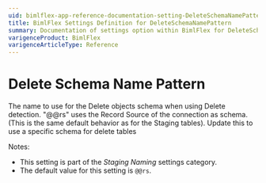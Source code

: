 ```yaml
---
uid: bimlflex-app-reference-documentation-setting-DeleteSchemaNamePattern
title: BimlFlex Settings Definition for DeleteSchemaNamePattern
summary: Documentation of settings option within BimlFlex for DeleteSchemaNamePattern
varigenceProduct: BimlFlex
varigenceArticleType: Reference
---
```


# Delete Schema Name Pattern

The name to use for the Delete objects schema when using Delete detection. "@@rs" uses the Record Source of the connection as schema. (This is the same default behavior as for the Staging tables). Update this to use a specific schema for delete tables

Notes:

* This setting is part of the *Staging Naming* settings category.
* The default value for this setting is `@@rs`.
